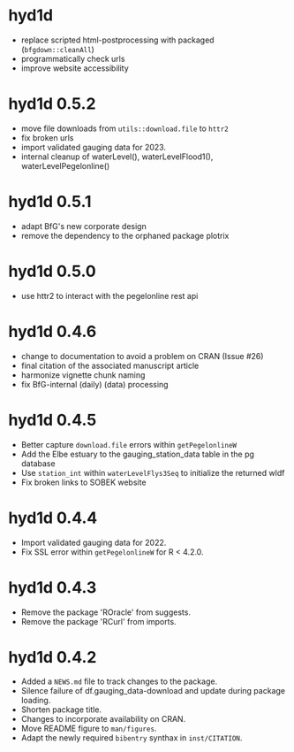 # hyd1d

* replace scripted html-postprocessing with packaged (`bfgdown::cleanAll`)
* programmatically check urls
* improve website accessibility

# hyd1d 0.5.2

* move file downloads from `utils::download.file` to `httr2`
* fix broken urls
* import validated gauging data for 2023.
* internal cleanup of waterLevel(), waterLevelFlood1(), waterLevelPegelonline()

# hyd1d 0.5.1

* adapt BfG's new corporate design
* remove the dependency to the orphaned package plotrix

# hyd1d 0.5.0

* use httr2 to interact with the pegelonline rest api

# hyd1d 0.4.6

* change to documentation to avoid a problem on CRAN (Issue #26)
* final citation of the associated manuscript article
* harmonize vignette chunk naming
* fix BfG-internal (daily) (data) processing

# hyd1d 0.4.5

* Better capture `download.file` errors within `getPegelonlineW`
* Add the Elbe estuary to the gauging_station_data table in the pg database
* Use `station_int` within `waterLevelFlys3Seq` to initialize the returned wldf
* Fix broken links to SOBEK website

# hyd1d 0.4.4

* Import validated gauging data for 2022.
* Fix SSL error within `getPegelonlineW` for R < 4.2.0.

# hyd1d 0.4.3

* Remove the package 'ROracle' from suggests.
* Remove the package 'RCurl' from imports.

# hyd1d 0.4.2

* Added a `NEWS.md` file to track changes to the package.
* Silence failure of df.gauging_data-download and update during package loading.
* Shorten package title.
* Changes to incorporate availability on CRAN.
* Move  README figure to `man/figures`.
* Adapt the newly required `bibentry` synthax in `inst/CITATION`.
